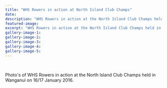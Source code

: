 ```yaml
---
title: "WHS Rowers in action at North Island Club Champs"
date: 
description: "WHS Rowers in action at the North Island Club Champs held in Wanganui on 16/17 January 2016."
featured-image: 
excerpt: "WHS Rowers in action at the North Island Club Champs held in Wanganui on 16/17 January 2016."
gallery-image-1: 
gallery-image-2: 
gallery-image-3: 
gallery-image-4: 
gallery-image-5: 
---
```


<p>&nbsp;</p>
<p>Photo's of WHS Rowers in action at the North Island Club Champs held in Wanganui on 16/17 January 2016.&nbsp;</p>

